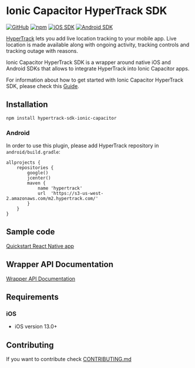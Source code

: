# Ionic Capacitor HyperTrack SDK

[![GitHub](https://img.shields.io/github/license/hypertrack/sdk-ionic-capacitor.svg?color=orange)](./LICENSE)
[![npm](https://img.shields.io/npm/v/hypertrack-sdk-ionic-capacitor.svg)](https://www.npmjs.com/package/hypertrack-sdk-ionic-capacitor)
[![iOS SDK](https://img.shields.io/badge/iOS%20SDK-5.9.1-brightgreen.svg)](https://github.com/hypertrack/sdk-ios)
[![Android SDK](https://img.shields.io/badge/Android%20SDK-7.9.1-brightgreen.svg)](https://github.com/hypertrack/sdk-android)

[HyperTrack](https://www.hypertrack.com) lets you add live location tracking to your mobile app. Live location is made available along with ongoing activity, tracking controls and tracking outage with reasons.

Ionic Capacitor HyperTrack SDK is a wrapper around native iOS and Android SDKs that allows to integrate HyperTrack into Ionic Capacitor apps.

For information about how to get started with Ionic Capacitor HyperTrack SDK, please check this [Guide](https://www.hypertrack.com/docs/install-sdk-ionic-capacitor).

## Installation

`npm install hypertrack-sdk-ionic-capacitor`

### Android

In order to use this plugin, please add HyperTrack repository in `android/build.gradle`:

```
allprojects {
    repositories {
        google()
        jcenter()
        maven {
            name 'hypertrack'
            url  'https://s3-us-west-2.amazonaws.com/m2.hypertrack.com/'
        }
    }
}
```

## Sample code

[Quickstart React Native app](https://github.com/hypertrack/quickstart-ionic-capacitor)

## Wrapper API Documentation

[Wrapper API Documentation](https://hypertrack.github.io/sdk-ionic-capacitor/)

## Requirements

### iOS

- iOS version 13.0+

## Contributing

If you want to contribute check [CONTRIBUTING.md](CONTRIBUTING.md)
